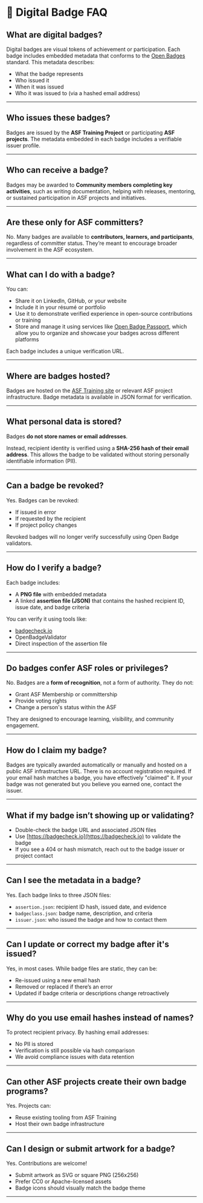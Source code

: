 # 🏅 Digital Badge FAQ

## What are digital badges?
Digital badges are visual tokens of achievement or participation. Each badge includes embedded metadata that conforms to the [Open Badges](https://www.imsglobal.org/activity/digital-badges) standard. This metadata describes:
- What the badge represents  
- Who issued it  
- When it was issued  
- Who it was issued to (via a hashed email address)  

---

## Who issues these badges?
Badges are issued by the **ASF Training Project** or participating **ASF projects**. The metadata embedded in each badge includes a verifiable issuer profile.

---

## Who can receive a badge?
Badges may be awarded to **Community members completing key activities**, such as writing documentation, helping with releases, mentoring, or sustained participation in ASF projects and initiatives.

---

## Are these only for ASF committers?
No. Many badges are available to **contributors, learners, and participants**, regardless of committer status. They’re meant to encourage broader involvement in the ASF ecosystem.

---

## What can I do with a badge?
You can:
- Share it on LinkedIn, GitHub, or your website  
- Include it in your résumé or portfolio  
- Use it to demonstrate verified experience in open-source contributions or training  
- Store and manage it using services like [Open Badge Passport](https://openbadgepassport.com), which allow you to organize and showcase your badges across different platforms

Each badge includes a unique verification URL.

---

## Where are badges hosted?
Badges are hosted on the [ASF Training site](https://training.apache.org/) or relevant ASF project infrastructure. Badge metadata is available in JSON format for verification.

---

## What personal data is stored?
Badges **do not store names or email addresses**.

Instead, recipient identity is verified using a **SHA-256 hash of their email address**. This allows the badge to be validated without storing personally identifiable information (PII).

---

## Can a badge be revoked?
Yes. Badges can be revoked:
- If issued in error  
- If requested by the recipient  
- If project policy changes  

Revoked badges will no longer verify successfully using Open Badge validators.

---

## How do I verify a badge?
Each badge includes:
- A **PNG file** with embedded metadata  
- A linked **assertion file (JSON)** that contains the hashed recipient ID, issue date, and badge criteria  

You can verify it using tools like:
- [badgecheck.io](https://badgecheck.io/)  
- OpenBadgeValidator  
- Direct inspection of the assertion file  

---

## Do badges confer ASF roles or privileges?
No. Badges are a **form of recognition**, not a form of authority. They do not:
- Grant ASF Membership or committership  
- Provide voting rights  
- Change a person's status within the ASF  

They are designed to encourage learning, visibility, and community engagement.

---

## How do I claim my badge?

Badges are typically awarded automatically or manually and hosted on a public ASF infrastructure URL. There is no account registration required. If your email hash matches a badge, you have effectively "claimed" it. If your badge was not generated but you believe you earned one, contact the issuer.

---

## What if my badge isn’t showing up or validating?

- Double-check the badge URL and associated JSON files  
- Use [https://badgecheck.io](https://badgecheck.io) to validate the badge  
- If you see a 404 or hash mismatch, reach out to the badge issuer or project contact  

---

## Can I see the metadata in a badge?

Yes. Each badge links to three JSON files:
- `assertion.json`: recipient ID hash, issued date, and evidence  
- `badgeclass.json`: badge name, description, and criteria  
- `issuer.json`: who issued the badge and how to contact them  

---

## Can I update or correct my badge after it's issued?

Yes, in most cases. While badge files are static, they can be:
- Re-issued using a new email hash  
- Removed or replaced if there’s an error  
- Updated if badge criteria or descriptions change retroactively  

---

## Why do you use email hashes instead of names?

To protect recipient privacy. By hashing email addresses:
- No PII is stored  
- Verification is still possible via hash comparison  
- We avoid compliance issues with data retention  

---

## Can other ASF projects create their own badge programs?

Yes. Projects can:
- Reuse existing tooling from ASF Training  
- Host their own badge infrastructure  

---

## Can I design or submit artwork for a badge?

Yes. Contributions are welcome!
- Submit artwork as SVG or square PNG (256x256)  
- Prefer CC0 or Apache-licensed assets  
- Badge icons should visually match the badge theme  

---